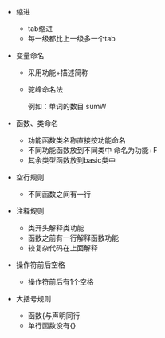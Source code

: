 - 缩进

  - tab缩进
  - 每一级都比上一级多一个tab

- 变量命名

  - 采用功能+描述简称

  - 驼峰命名法

    例如：单词的数目 sumW

- 函数、类命名

  - 功能函数类名称直接按功能命名
  - 不同功能函数放到不同类中 命名为功能+F
  - 其余类型函数放到basic类中

- 空行规则

  - 不同函数之间有一行

- 注释规则

  - 类开头解释类功能
  - 函数之前有一行解释函数功能
  - 较复杂代码在上面解释

- 操作符前后空格

  - 操作符前后有1个空格

- 大括号规则

  - 函数{与声明同行
  - 单行函数没有{}